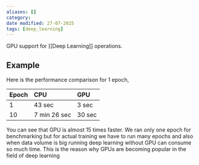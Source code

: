 ```yaml
---
aliases: []
category:
date modified: 27-07-2025
tags: [deep_learning]
---
```

GPU support for [[Deep Learning]] operations.
## Example 
Here is the performance comparison for 1 epoch,

| Epoch | CPU | GPU  |
|:------|:------|:------|
| 1 | 43 sec | 3 sec |
| 10 | 7 min 26 sec | 30 sec |

You can see that GPU is almost 15 times faster. We ran only one epoch for benchmarking but for actual training we have to run many epochs and also when data volume is big running deep learning without GPU can consume so much time. This is the reason why GPUs are becoming popular in the field of deep learning

